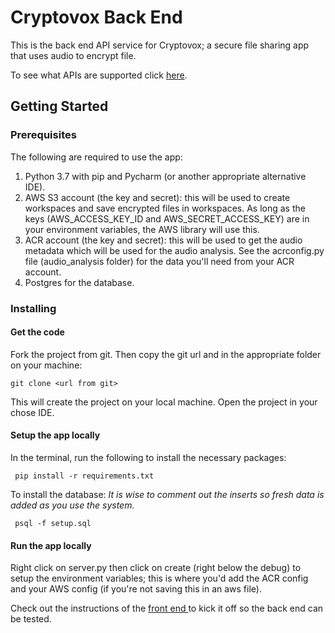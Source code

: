 # Cryptovox Back End

This is the back end API service for Cryptovox; a secure file sharing app that uses audio to encrypt file.

To see what APIs are supported click [here](https://ssc-be.herokuapp.com/).

## Getting Started

### Prerequisites

The following are required to use the app:
1. Python 3.7 with pip and Pycharm (or another appropriate alternative IDE).
2. AWS S3 account (the key and secret): this will be used to create workspaces and save encrypted files in workspaces. As long as the keys (AWS_ACCESS_KEY_ID and AWS_SECRET_ACCESS_KEY) are in your environment variables, the AWS library will use this.
3. ACR account (the key and secret): this will be used to get the audio metadata which will be used for the audio analysis. See the acrconfig.py file (audio_analysis folder) for the data you'll need from your ACR account. 
4. Postgres for the database.

### Installing

#### Get the code

Fork the project from git. Then copy the git url and in the appropriate folder on your machine:

```
git clone <url from git>
```
This will create the project on your local machine. Open the project in your chose IDE.

#### Setup the app locally
In the terminal, run the following to install the necessary packages:
```
 pip install -r requirements.txt
```

To install the database:
_It is wise to comment out the inserts so fresh data is added as you use the system._
```
 psql -f setup.sql
```

#### Run the app locally
Right click on server.py then click on create (right below the debug) to setup the environment variables; this is where you'd add the ACR config and your AWS config (if you're not saving this in an aws file). 

Check out the instructions of the [front end ](https://github.com/theshumanator/nc-fe-finalproject) to kick it off so the back end can be tested.